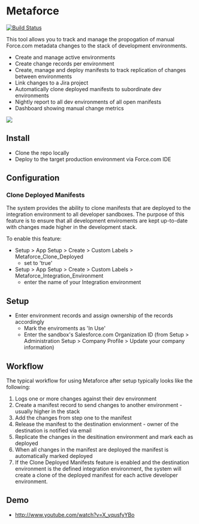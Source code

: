 Metaforce
=========

[![Build Status](http://ec2-75-101-201-23.compute-1.amazonaws.com/job/Metaforce_1_Production/badge/icon)](http://ec2-75-101-201-23.compute-1.amazonaws.com/job/Metaforce_1_Production/)

This tool allows you to track and manage the propogation of manual Force.com metadata changes to the stack of development environments.

 * Create and manage active environments
 * Create change records per environment
 * Create, manage and deploy manifests to track replication of changes between environments
 * Link changes to a Jira project
 * Automatically clone deployed manifests to subordinate dev environments
 * Nightly report to all dev environments of all open manifests
 * Dashboard showing manual change metrics

<img src="https://dl.dropboxusercontent.com/u/1227854/Shared%20Files/metaforce-changes.png"/>

Install
-------

 * Clone the repo locally
 * Deploy to the target production environment via Force.com IDE

Configuration
-------------

### Clone Deployed Manifests

The system provides the ability to clone manifests that are deployed to the integration environment to all developer sandboxes. The purpose of this feature is to ensure that all development enviroments are kept up-to-date with changes made higher in the development stack.

To enable this feature:

 * Setup > App Setup > Create > Custom Labels > Metaforce_Clone_Deployed
 	* set to 'true'
 * Setup > App Setup > Create > Custom Labels > Metaforce_Integration_Environment
 	* enter the name of your Integration environment

Setup
-----

 * Enter environment records and assign ownership of the records accordingly
 	* Mark the enviroments as 'In Use'
 	* Enter the sandbox's Salesforce.com Organization ID (from Setup > Administration Setup > Company Profile > Update your company information)

Workflow
--------

The typical workflow for using Metaforce after setup typically looks like the following:

1. Logs one or more changes against their dev environment
2. Create a manifest record to send changes to another environment - usually higher in the stack
3. Add the changes from step one to the manifest
4. Release the manifest to the destination envionment - owner of the destination is notified via email
5. Replicate the changes in the desitination environment and mark each as deployed
6. When all changes in the manifest are deployed the manifest is automatically marked deployed
7. If the Clone Deployed Manifests feature is enabled and the destination environment is the defined integration environment, the system will create a clone of the deployed manifest for each active developer environment.

Demo
----

 * http://www.youtube.com/watch?v=X_yqusfyYBo